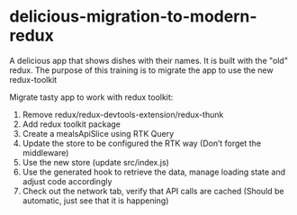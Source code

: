 # delicious-migration-to-modern-redux
A delicious app that shows dishes with their names. It is built with the "old" redux. The purpose of this training is to migrate the app to use the new redux-toolkit

Migrate tasty app to work with redux toolkit:

1. Remove redux/redux-devtools-extension/redux-thunk
2. Add redux toolkit package
3. Create a mealsApiSlice using RTK Query
4. Update the store to be configured the RTK way (Don’t forget the middleware)
5. Use the new store (update src/index.js)
6. Use the generated hook to retrieve the data, manage loading state and adjust code accordingly
7. Check out the network tab, verify that API calls are cached (Should be automatic, just see that it is happening)
